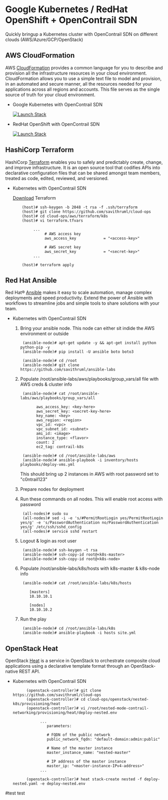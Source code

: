 # Google Kubernetes / RedHat OpenShift + OpenContrail SDN

Quickly bringup a Kubernetes cluster with OpenContrail SDN on different clouds (AWS/Azure/GCP/OpenStack)

## AWS CloudFormation

AWS [CloudFormation](https://aws.amazon.com/cloudformation/) provides a common language for you to describe and provision all the infrastructure resources in your cloud environment. CloudFormation allows you to use a simple text file to model and provision, in an automated and secure manner, all the resources needed for your applications across all regions and accounts. This file serves as the single source of truth for your cloud environment.

* Google Kubernetes with OpenContrail SDN

     <a href="https://console.aws.amazon.com/cloudformation/home?region=us-west-1#/stacks/new?stackName=contrail-k8s&amp;templateURL=https://s3-us-west-1.amazonaws.com/contrail-k8-501/k8s-contrail-stack-501.yaml" target="_blank"><img alt="Launch Stack" src="https://cdn.rawgit.com/buildkite/cloudformation-launch-stack-button-svg/master/launch-stack.svg"></a>


* RedHat OpenShift with OpenContrail SDN

     <a href="https://console.aws.amazon.com/cloudformation/home?region=us-west-1#/stacks/new?stackName=contrail-k8s&amp;templateURL=https://s3-us-west-1.amazonaws.com/contrail-dev-ops/openshift-contrail-stack-5.yaml" target="_blank"><img alt="Launch Stack" src="https://cdn.rawgit.com/buildkite/cloudformation-launch-stack-button-svg/master/launch-stack.svg"></a>


## HashiCorp Terraform

HashiCorp [Terraform](https://www.terraform.io/) enables you to safely and predictably create, change, and improve infrastructure. It is an open source tool that codifies APIs into declarative configuration files that can be shared amongst team members, treated as code, edited, reviewed, and versioned.

* Kubernetes with OpenContrail SDN

  [Download](https://www.terraform.io/downloads.html) Terraform
  
          (host)# ssh-keygen -b 2048 -t rsa -f .ssh/terraform
          (host)# git clone https://github.com/savithruml/cloud-ops
          (host)# cd cloud-ops/aws/terraform/k8s
          (host)# vi terraform.tfvars
      
               ...
                    # AWS access key
                    aws_access_key            = "<access-key>"

                    # AWS secret key
                    aws_secret_key            = "<secret-key>"
               ...
  
          (host)# terraform apply
      
## Red Hat Ansible

Red Hat® [Ansible](https://www.ansible.com/) makes it easy to scale automation, manage complex deployments and speed productivity. Extend the power of Ansible with workflows to streamline jobs and simple tools to share solutions with your team.

* Kubernetes with OpenContrail SDN

    1) Bring your ansible node. This node can either sit indide the AWS environment or outside
    
            (ansible-node)# apt-get update -y && apt-get install python python-pip -y
            (ansible-node)# pip install -U ansible boto boto3
      
            (ansible-node)# cd /root
            (ansible-node)# git clone https://github.com/savithruml/ansible-labs
            
    2) Populate /root/ansible-labs/aws/playbooks/group_vars/all file with AWS creds & cluster info
      
            (ansible-node)# cat /root/ansible-labs/aws/playbooks/group_vars/all
            
                  aws_access_key: <key-here> 
                  aws_secret_key: <secret-key-here>
                  key_name: <key>
                  aws_region: <region>
                  vpc_id: <vpc>
                  vpc_subnet_id: <subnet>
                  ami_id: <image>
                  instance_type: <flavor>
                  count: 2
                  ec2_tag: contrail-k8s
                 
            (ansible-node)# cd /root/ansible-labs/aws       
            (ansible-node)# ansible-playbook -i inventory/hosts playbooks/deploy-vms.yml
            
        This should bring up 2 instances in AWS with root password set to "c0ntrail123"
    
    4) Prepare nodes for deployment

    5) Run these commands on all nodes. This will enable root access with password
    
            (all-nodes)# sudo su
            (all-nodes)# sed -i -e 's/#PermitRootLogin yes/PermitRootLogin yes/g' -e 's/PasswordAuthentication no/PasswordAuthentication yes/g' /etc/ssh/sshd_config 
            (all-nodes)# service sshd restart
    
    6) Logout & login as root user
    
            (ansible-node)# ssh-keygen –t rsa
            (ansible-node)# ssh-copy-id root@<k8s-master>
            (ansible-node)# ssh-copy-id root@<k8s-node>
             
    7) Populate /root/ansible-labs/k8s/hosts with k8s-master & k8s-node info
    
            (ansible-node)# cat /root/ansible-labs/k8s/hosts
       
               [masters]
               10.10.10.1

               [nodes]
               10.10.10.2
        
    8) Run the play
 
            (ansible-node)# cd /root/ansible-labs/k8s
            (ansible-node)# ansible-playbook -i hosts site.yml
            
## OpenStack Heat

OpenStack [Heat](https://wiki.openstack.org/wiki/Heat) is a service in OpenStack to orchestrate composite cloud applications using a declarative template format through an OpenStack-native REST API.

* Kubernetes with OpenContrail SDN

            (openstack-controller)# git clone https://github.com/savithruml/cloud-ops
            (openstack-controller)# cd cloud-ops/openstack/nested-k8s/provisioning/heat
            (openstack-controller)# vi /root/nested-mode-contrail-networking/provisioning/heat/deploy-nested.env
                           
                  ...
                     parameters:

                     # FQDN of the public network
                     public_network_fqdn: "default-domain:admin:public"

                     # Name of the master instance
                     master_instance_name: "nested-master"

                     # IP address of the master instance
                     master_ip: "<master-instance-IPv4-address>"
                  ...
            
            (openstack-controller)# heat stack-create nested -f deploy-nested.yaml -e deploy-nested.env


#test test 

